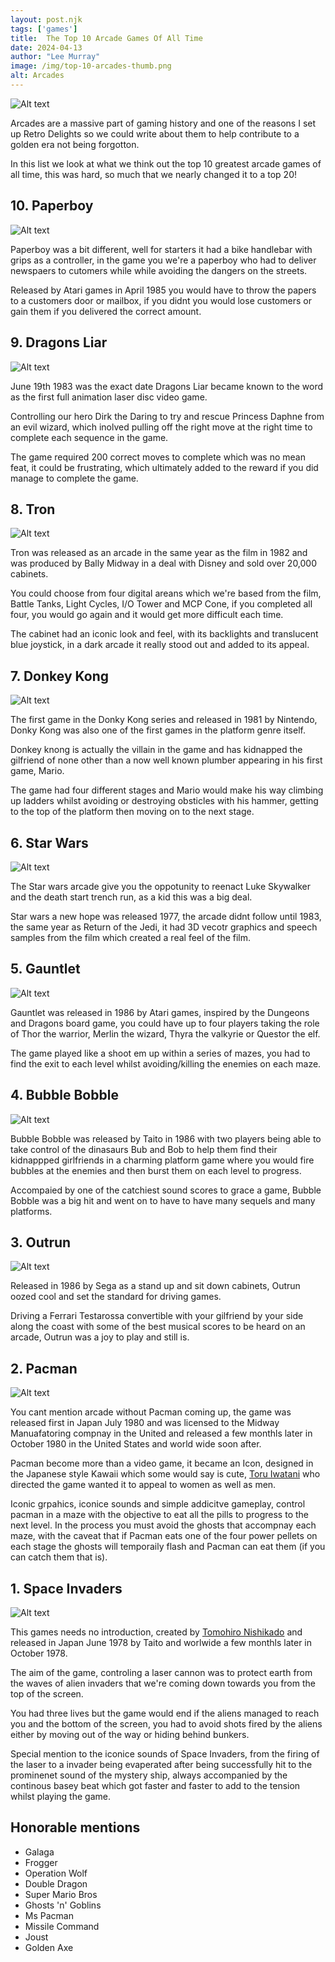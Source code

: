 ```yaml
---
layout: post.njk 
tags: ['games']
title:  The Top 10 Arcade Games Of All Time
date: 2024-04-13
author: "Lee Murray"
image: /img/top-10-arcades-thumb.png
alt: Arcades
---
```


![Alt text](/img/arcade-top-10-new-wave.png "a title")

Arcades are a massive part of gaming history and one of the reasons I set up Retro Delights so we could write about them to help contribute to a golden era not being forgotton.

In this list we look at what we think out the top 10 greatest arcade games of all time, this was hard, so much that we nearly changed it to a top 20!



## 10. Paperboy 

![Alt text](/img/arcade-top-10-paperboy.png "a title")

Paperboy was a bit different, well for starters it had a bike handlebar with grips as a controller, in the game you we're a paperboy who had to deliver newspaers to cutomers while while avoiding the dangers on the streets.

Released by Atari games in April 1985 you would have to throw the papers to a customers door or mailbox, if you didnt you would lose customers or gain them if you delivered the correct amount. 

## 9. Dragons Liar

![Alt text](/img/arcade-top-10-dragons-liar.png "a title")

June 19th 1983 was the exact date Dragons Liar became known to the word as the first full animation laser disc video game.

Controlling our hero Dirk the Daring to try and rescue Princess Daphne from an evil wizard, which inolved pulling off the right move at the right time to complete each sequence in the game.

The game required 200 correct moves to complete which was no mean feat, it could be frustrating, which ultimately added to the reward if you did manage to complete the game.

## 8. Tron

![Alt text](/img/arcade-top-10-tron.png "a title")

Tron was released as an arcade in the same year as the film in 1982 and was produced by Bally Midway in a deal with Disney and sold over 20,000 cabinets.

You could choose from four digital areans which we're based from the film, Battle Tanks, Light Cycles, I/O Tower and MCP Cone, if you completed all four, you would go again and it would get more difficult each time.

The cabinet had an iconic look and feel, with its backlights and translucent blue joystick, in a dark arcade it really stood out and added to its appeal.


## 7. Donkey Kong 

![Alt text](/img/arcade-top-10-donkey-kong.png "a title")

The first game in the Donky Kong series and released in 1981 by Nintendo, Donky Kong was also one of the first games in the platform genre itself.

Donkey knong is actually the villain in the game and has kidnapped the gilfriend of none other than a now well known plumber appearing in his first game, Mario.

The game had four different stages and Mario would make his way climbing up ladders whilst avoiding or destroying obsticles with his hammer, getting to the top of the platform then moving on to the next stage.



## 6. Star Wars 

![Alt text](/img/arcade-top-10-star-wars.png "a title")

The Star wars arcade give you the oppotunity to reenact Luke Skywalker and the death start trench run, as a kid this was a big deal.

Star wars a new hope was released 1977, the arcade didnt follow until 1983, the same year as Return of the Jedi, it had 3D vecotr graphics and speech samples from the film which created a real feel of the film.

## 5. Gauntlet

![Alt text](/img/arcade-top-10-gauntlet.png "a title")

Gauntlet was released in 1986 by Atari games, inspired by the Dungeons and Dragons board game, you could have up to four players taking the role of Thor the warrior, Merlin the wizard, Thyra the valkyrie or Questor the elf.

The game played like a shoot em up within a series of mazes, you had to find the exit to each level whilst avoiding/killing the enemies on each maze. 



## 4. Bubble Bobble

![Alt text](/img/arcade-top-10-bubble-bobble.png "a title")

Bubble Bobble was released by Taito in 1986 with two players being able to take control of the dinasaurs Bub and Bob to help them find their kidnappped girlfriends in a charming platform game where you would fire bubbles at the enemies and then burst them on each level to progress.

Accompaied by one of the catchiest sound scores to grace a game, Bubble Bobble was a big hit and went on to have to have many sequels and many platforms. 

## 3. Outrun 

![Alt text](/img/arcade-top-10-outrun.png "a title")

Released in 1986 by Sega as a stand up and sit down cabinets, Outrun oozed cool and set the standard for driving games.

Driving a Ferrari Testarossa convertible with your gilfriend by your side along the coast with some of the best musical scores to be heard on an arcade, Outrun was a joy to play and still is.

## 2. Pacman

![Alt text](/img/arcade-top-10-pacman.png "a title")

You cant mention arcade without Pacman coming up, the game was released first in Japan July 1980 and was licensed to the Midway Manuafatoring compnay in the United and released a few monthls later in October 1980 in the United States and world wide soon after.

Pacman become more than a video game, it became an Icon, designed in the Japanese style Kawaii which some would say is cute, [Toru Iwatani](https://en.wikipedia.org/wiki/Toru_Iwatani) who directed the game wanted it to appeal to women as well as men.

Iconic grpahics, iconice sounds and simple addicitve gameplay, control pacman in a maze with the objective to eat all the pills to progress to the next level. In the process you must avoid the ghosts that accompnay each maze, with the caveat that if Pacman eats one of the four power pellets on each stage the ghosts will temporaily flash and Pacman can eat them (if you can catch them that is).

## 1. Space Invaders

![Alt text](/img/arcade-top-10-space-invaders.png "a title")

This games needs no introduction, created by [Tomohiro Nishikado](https://en.wikipedia.org/wiki/Tomohiro_Nishikado) and released in Japan June 1978 by Taito and worlwide a few monthls later in October 1978.

The aim of the game, controling a laser cannon was to protect earth from the waves of alien invaders that we're coming down towards you from the top of the screen.

You had three lives but the game would end if the aliens managed to reach you and the bottom of the screen, you had to avoid shots fired by the aliens either by moving out of the way or hiding behind bunkers.

Special mention to the iconice sounds of Space Invaders, from the firing of the laser to a invader being evaperated after being successfully hit to the prominenet sound of the mystery ship, always accompanied by the continous basey beat which got faster and faster to add to the tension whilst playing the game.

## Honorable mentions

- Galaga
- Frogger 
- Operation Wolf
- Double Dragon
- Super Mario Bros
- Ghosts 'n' Goblins 
- Ms Pacman
- Missile Command
- Joust
- Golden Axe



